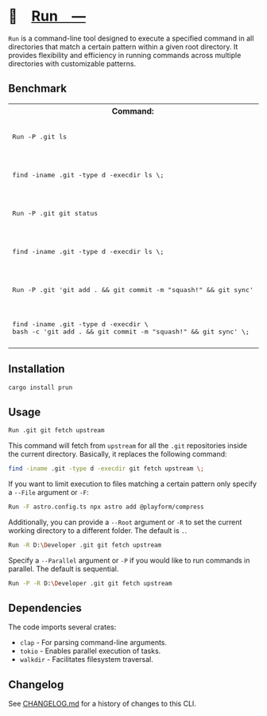 # 🍺 [Run —]

`Run` is a command-line tool designed to execute a specified command in all
directories that match a certain pattern within a given root directory. It
provides flexibility and efficiency in running commands across multiple
directories with customizable patterns.

[Run]: HTTPS://crates.io/crates/prun

## Benchmark

<table>
	<tr>
		<th>Command:</th>
		<th>Time:</th>
	</tr>
	<tr>
		<td>
			<pre>Run -P .git ls</pre>
		</td>
		<td>
			<pre>real    0m9.441s
user    0m0.030s
sys     0m0.046s</pre>
		</td>
	</tr>
	<tr>
		<td>
			<pre>find -iname .git -type d -execdir ls \;</pre>
		</td>
		<td>
			<pre>real    0m14.293s +5s
user    0m4.645s +4s
sys     0m8.937s +8s</pre>
		</td>
	</tr>
	<tr>
		<td>
			<pre>Run -P .git git status</pre>
		</td>
		<td>
			<pre>real    0m24.146s
user    0m0.030s
sys     0m0.062s</pre>
		</td>
	</tr>
	<tr>
		<td>
			<pre>find -iname .git -type d -execdir ls \;</pre>
		</td>
		<td>
			<pre>real    0m28.584s +4s
user    0m4.695s +4s
sys     0m8.354s +8s</pre>
		</td>
	</tr>
	<tr>
		<td>
			<pre>Run -P .git 'git add . && git commit -m "squash!" && git sync'</pre>
		</td>
		<td>
			<pre>real    0m33.813s
user    0m0.015s
sys     0m0.060s</pre>
		</td>
	</tr>
	<tr>
		<td>
			<pre>find -iname .git -type d -execdir \
bash -c 'git add . && git commit -m "squash!" && git sync' \;</pre>
		</td>
		<td>
			<pre>real    0m53.122s +20s
user    0m9.449s +9s
sys     0m14.442s +14s</pre>
		</td>
	</tr>
</table>

## Installation

```sh
cargo install prun
```

## Usage

```sh
Run .git git fetch upstream
```

This command will fetch from `upstream` for all the `.git` repositories inside
the current directory. Basically, it replaces the following command:

```sh
find -iname .git -type d -execdir git fetch upstream \;
```

If you want to limit execution to files matching a certain pattern only specify
a `--File` argument or `-F`:

```sh
Run -F astro.config.ts npx astro add @playform/compress
```

Additionally, you can provide a `--Root` argument or `-R` to set the current
working directory to a different folder. The default is `.`.

```sh
Run -R D:\Developer .git git fetch upstream
```

Specify a `--Parallel` argument or `-P` if you would like to run commands in
parallel. The default is sequential.

```sh
Run -P -R D:\Developer .git git fetch upstream
```

## Dependencies

The code imports several crates:

-   `clap` - For parsing command-line arguments.
-   `tokio` - Enables parallel execution of tasks.
-   `walkdir` - Facilitates filesystem traversal.

[Run —]: httpS://crates.io/crates/prun

## Changelog

See [CHANGELOG.md](CHANGELOG.md) for a history of changes to this CLI.

